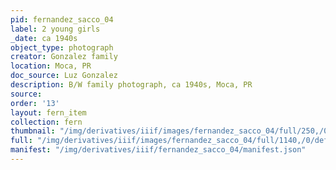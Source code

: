 ```yaml
---
pid: fernandez_sacco_04
label: 2 young girls
_date: ca 1940s
object_type: photograph
creator: Gonzalez family
location: Moca, PR
doc_source: Luz Gonzalez
description: B/W family photograph, ca 1940s, Moca, PR
source: 
order: '13'
layout: fern_item
collection: fern
thumbnail: "/img/derivatives/iiif/images/fernandez_sacco_04/full/250,/0/default.jpg"
full: "/img/derivatives/iiif/images/fernandez_sacco_04/full/1140,/0/default.jpg"
manifest: "/img/derivatives/iiif/fernandez_sacco_04/manifest.json"
---
```

